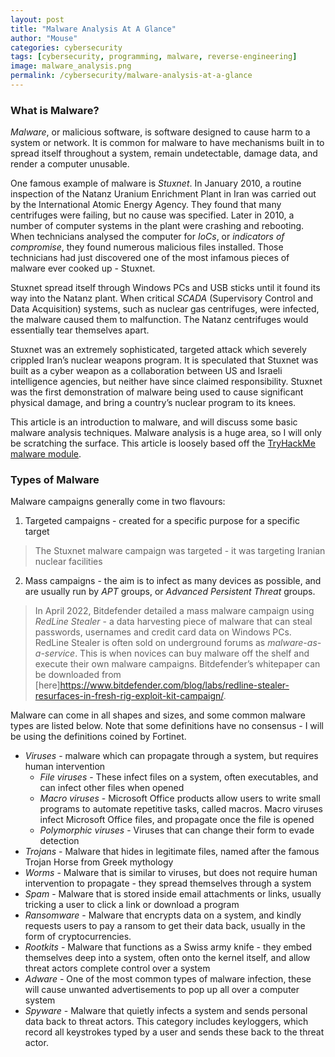 ```yaml
---
layout: post
title: "Malware Analysis At A Glance"
author: "Mouse"
categories: cybersecurity
tags: [cybersecurity, programming, malware, reverse-engineering]
image: malware_analysis.png
permalink: /cybersecurity/malware-analysis-at-a-glance
---
```


### What is Malware?

_Malware_, or malicious software, is software designed to cause harm to a system or network. It is common for malware to have mechanisms built in to spread itself throughout a system, remain undetectable, damage data, and render a computer unusable.

One famous example of malware is _Stuxnet_. In January 2010, a routine inspection of the Natanz Uranium Enrichment Plant in Iran was carried out by the International Atomic Energy Agency. They found that many centrifuges were failing, but no cause was specified. Later in 2010, a number of computer systems in the plant were crashing and rebooting. When technicians analysed the computer for _IoCs_, or _indicators of compromise_, they found numerous malicious files installed. Those technicians had just discovered one of the most infamous pieces of malware ever cooked up - Stuxnet.

Stuxnet spread itself through Windows PCs and USB sticks until it found its way into the Natanz plant. When critical _SCADA_ (Supervisory Control and Data Acquisition) systems, such as nuclear gas centrifuges, were infected, the malware caused them to malfunction. The Natanz centrifuges would essentially tear themselves apart.

Stuxnet was an extremely sophisticated, targeted attack which severely crippled Iran’s nuclear weapons program. It is speculated that Stuxnet was built as a cyber weapon as a collaboration between US and Israeli intelligence agencies, but neither have since claimed responsibility. Stuxnet was the first demonstration of malware being used to cause significant physical damage, and bring a country’s nuclear program to its knees.

This article is an introduction to malware, and will discuss some basic malware analysis techniques. Malware analysis is a huge area, so I will only be scratching the surface. This article is loosely based off the [TryHackMe malware module](https://tryhackme.com/module/malware-analysis).

### Types of Malware

Malware campaigns generally come in two flavours:
1. Targeted campaigns - created for a specific purpose for a specific target
>The Stuxnet malware campaign was targeted - it was targeting Iranian nuclear facilities

2. Mass campaigns - the aim is to infect as many devices as possible, and are usually run by _APT_ groups, or _Advanced Persistent Threat_ groups.
>In April 2022, Bitdefender detailed a mass malware campaign using _RedLine Stealer_ - a data harvesting piece of malware that can steal passwords, usernames and credit card data on Windows PCs. RedLine Stealer is often sold on underground forums as _malware-as-a-service_. This is when novices can buy malware off the shelf and execute their own malware campaigns. Bitdefender’s whitepaper can be downloaded from [here]https://www.bitdefender.com/blog/labs/redline-stealer-resurfaces-in-fresh-rig-exploit-kit-campaign/.

Malware can come in all shapes and sizes, and some common malware types are listed below. Note that some definitions have no consensus - I will be using the definitions coined by Fortinet.

* _Viruses_ - malware which can propagate through a system, but requires human intervention
  * _File viruses_ - These infect files on a system, often executables, and can infect other files when opened
  * _Macro viruses_ - Microsoft Office products allow users to write small programs to automate repetitive tasks, called macros. Macro viruses infect Microsoft Office files, and propagate once the file is opened
  * _Polymorphic viruses_ - Viruses that can change their form to evade detection
* _Trojans_ - Malware that hides in legitimate files, named after the famous Trojan Horse from Greek mythology
* _Worms_ - Malware that is similar to viruses, but does not require human intervention to propagate - they spread themselves through a system
* _Spam_ - Malware that is stored inside email attachments or links, usually tricking a user to click a link or download a program
* _Ransomware_ - Malware that encrypts data on a system, and kindly requests users to pay a ransom to get their data back, usually in the form of cryptocurrencies.
* _Rootkits_ - Malware that functions as a Swiss army knife - they embed themselves deep into a system, often onto the kernel itself, and allow threat actors complete control over a system
* _Adware_ - One of the most common types of malware infection, these will cause unwanted advertisements to pop up all over a computer system
* _Spyware_ - Malware that quietly infects a system and sends personal data back to threat actors. This category includes keyloggers, which record all keystrokes typed by a user and sends these back to the threat actor.
